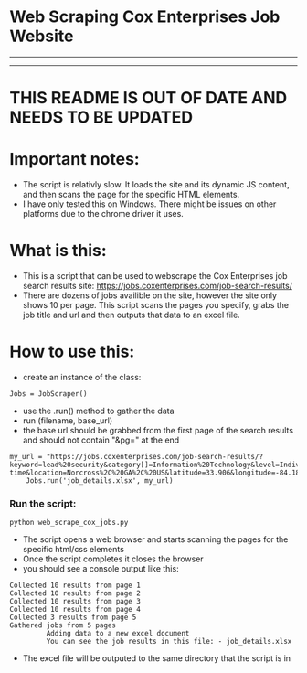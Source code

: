 # Web Scraping Cox Enterprises Job Website
***
***
# THIS README IS OUT OF DATE AND NEEDS TO BE UPDATED
# Important notes:
* The script is relativly slow. It loads the site and its dynamic JS content, and then scans the page for the specific HTML elements.
* I have only tested this on Windows. There might be issues on other platforms due to the chrome driver it uses.


# What is this:
* This is a script that can be used to webscrape the Cox Enterprises job search results site: https://jobs.coxenterprises.com/job-search-results/
* There are dozens of jobs availible on the site, however the site only shows 10 per page. This script scans the pages you specify, grabs the job title and url and then outputs that data to an excel file.
# How to use this:
* create an instance of the class:
```
Jobs = JobScraper()
```
* use the .run() method to gather the data
* run (filename, base_url)
* the base url should be grabbed from the first page of the search results and should not contain "&pg=" at the end
```
my_url = "https://jobs.coxenterprises.com/job-search-results/?keyword=lead%20security&category[]=Information%20Technology&level=Individual%20Contributor&employment_type=Full-time&location=Norcross%2C%20GA%2C%20US&latitude=33.906&longitude=-84.184&radius=25"
    Jobs.run('job_details.xlsx', my_url)
```

### Run the script:
```
python web_scrape_cox_jobs.py
```
* The script opens a web browser and starts scanning the pages for the specific html/css elements
* Once the script completes it closes the browser 
* you should see a console output like this:
```
Collected 10 results from page 1
Collected 10 results from page 2
Collected 10 results from page 3
Collected 10 results from page 4
Collected 3 results from page 5
Gathered jobs from 5 pages
         Adding data to a new excel document
         You can see the job results in this file: - job_details.xlsx
```
* The excel file will be outputed to the same directory that the script is in
